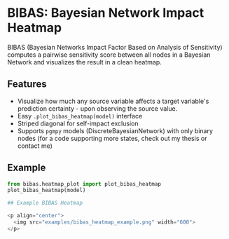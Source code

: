# BIBAS: Bayesian Network Impact Heatmap

BIBAS (Bayesian Networks Impact Factor Based on Analysis of Sensitivity) computes a pairwise sensitivity score between all nodes in a Bayesian Network and visualizes the result in a clean heatmap.

## Features
- Visualize how much any source variable affects a target variable's prediction certainty - upon observing the source value.
- Easy `.plot_bibas_heatmap(model)` interface
- Striped diagonal for self-impact exclusion
- Supports `pgmpy` models (DiscreteBayesianNetwork) with only binary nodes (for a code supporting more states, check out my thesis or contact me)

## Example

```python
from bibas.heatmap_plot import plot_bibas_heatmap
plot_bibas_heatmap(model)

## Example BIBAS Heatmap

<p align="center">
  <img src="examples/bibas_heatmap_example.png" width="600">
</p>